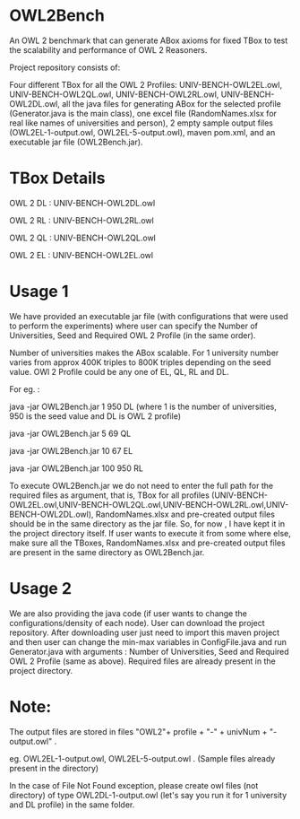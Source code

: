 # OWL2Bench
An OWL 2 benchmark that can generate ABox axioms for fixed TBox to test the scalability and performance of OWL 2 Reasoners.

Project repository consists of:

Four different TBox for all the OWL 2 Profiles: UNIV-BENCH-OWL2EL.owl, UNIV-BENCH-OWL2QL.owl, UNIV-BENCH-OWL2RL.owl, UNIV-BENCH-OWL2DL.owl, all the java files for generating ABox for the selected profile (Generator.java is the main class), one excel file (RandomNames.xlsx for real like names of universities and person), 2 empty sample output files (OWL2EL-1-output.owl, OWL2EL-5-output.owl), maven pom.xml, and an executable jar file (OWL2Bench.jar). 

# TBox Details

OWL 2 DL : UNIV-BENCH-OWL2DL.owl

OWL 2 RL : UNIV-BENCH-OWL2RL.owl

OWL 2 QL : UNIV-BENCH-OWL2QL.owl

OWL 2 EL : UNIV-BENCH-OWL2EL.owl

# Usage 1

We have provided an executable jar file (with configurations that were used to perform the experiments) where user can specify the Number of Universities, Seed and Required OWL 2 Profile (in the same order). 
           
Number of universities makes the ABox scalable. For 1 university number varies from approx 400K triples to 800K triples depending on the seed value. OWl 2 Profile could be any one of EL, QL, RL and DL.         

For eg. : 

java -jar OWL2Bench.jar 1 950 DL (where 1 is the number of universities, 950 is the seed value and DL is OWL 2 profile)

java -jar OWL2Bench.jar 5 69 QL

java -jar OWL2Bench.jar 10 67 EL

java -jar OWL2Bench.jar 100 950 RL

To execute OWL2Bench.jar we do not need to enter the full path for the required files as argument, that is, TBox for all profiles (UNIV-BENCH-OWL2EL.owl,UNIV-BENCH-OWL2QL.owl,UNIV-BENCH-OWL2RL.owl,UNIV-BENCH-OWL2DL.owl), RandomNames.xlsx and pre-created output files should be in the same directory as the jar file. So, for now , I have kept it in the project directory itself. If user wants to execute it from some where else, make sure all the TBoxes, RandomNames.xlsx and pre-created output files are present in the same directory as OWL2Bench.jar.

# Usage 2

We are also providing the java code (if user wants to change the configurations/density of each node). User can download the project repository. After downloading user just need to import this maven project and then user can change the min-max variables in ConfigFile.java and run Generator.java with arguments : Number of Universities, Seed and Required OWL 2 Profile (same as above). Required files are already present in the project directory. 
           
# Note: 

The output files are stored in files "OWL2"+ profile + "-" + univNum + "-output.owl" . 

eg. OWL2EL-1-output.owl, OWL2EL-5-output.owl . (Sample files already present in the directory)

In the case of File Not Found exception, please create owl files (not directory) of type OWL2DL-1-output.owl (let's say you run it for 1 university and DL profile) in the same folder.


           
